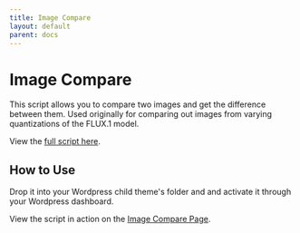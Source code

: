 ```yaml
---
title: Image Compare
layout: default
parent: docs
---
```


# Image Compare

This script allows you to compare two images and get the difference between them. Used originally for comparing out images from varying quantizations of the FLUX.1 model.

View the [full script here](https://github.com/content-and-code/promptingpixels/blob/main/docs/image-compare/page-image-compare.php).

## How to Use   

Drop it into your Wordpress child theme's folder and and activate it through your Wordpress dashboard. 

View the script in action on the [Image Compare Page](https://promptingpixels.com/image-compare).